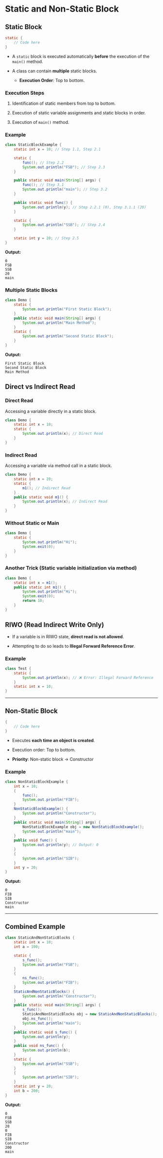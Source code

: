 # Static and Non-Static Block

## Static Block

```java
static {
    // Code here
}
```

- A `static` block is executed automatically **before** the execution of the `main()` method.

- A class can contain **multiple** static blocks.
  
  - **Execution Order**: Top to bottom.

### Execution Steps

1. Identification of static members from top to bottom.

2. Execution of static variable assignments and static blocks in order.

3. Execution of `main()` method.

### Example

```java
class StaticBlockExample {
    static int x = 10; // Step 1.1, Step 2.1

    static {
        func(); // Step 2.2
        System.out.println("FSB"); // Step 2.3
    }

    public static void main(String[] args) {
        func(); // Step 3.1
        System.out.println("main"); // Step 3.2
    }

    public static void func() {
        System.out.println(y); // Step 2.2.1 (0), Step 3.1.1 (20)
    }

    static {
        System.out.println("SSB"); // Step 2.4
    }

    static int y = 20; // Step 2.5
}
```

**Output:**

```
0
FSB
SSB
20
main
```

### Multiple Static Blocks

```java
class Demo {
    static {
        System.out.println("First Static Block");
    }
    public static void main(String[] args) {
        System.out.println("Main Method");
    }
    static {
        System.out.println("Second Static Block");
    }
}
```

**Output:**

```
First Static Block
Second Static Block
Main Method
```

## Direct vs Indirect Read

### Direct Read

Accessing a variable directly in a static block.

```java
class Demo {
    static int x = 10;
    static {
        System.out.println(x); // Direct Read
    }
}
```

### Indirect Read

Accessing a variable via method call in a static block.

```java
class Demo {
    static int x = 20;
    static {
        m1(); // Indirect Read
    }
    public static void m1() {
        System.out.println(x); // Indirect Read
    }
}
```

### Without Static or Main

```java
class Demo {
    static {
        System.out.println("Hi");
        System.exit(0);
    }
}
```

### Another Trick (Static variable initialization via method)

```java
class Demo {
    static int x = m1();
    public static int m1() {
        System.out.println("Hi");
        System.exit(0);
        return 10;
    }
}
```

## RIWO (Read Indirect Write Only)

- If a variable is in RIWO state, **direct read is not allowed**.

- Attempting to do so leads to **Illegal Forward Reference Error**.

### Example

```java
class Test {
    static {
        System.out.println(x); // ❌ Error: Illegal Forward Reference
    }
    static int x = 10;
}
```

---

## Non-Static Block

```java
{
    // Code here
}
```

- Executes **each time an object is created**.

- Execution order: Top to bottom.

- **Priority**: Non-static block → Constructor

### Example

```java
class NonStaticBlockExample {
    int x = 10;
    {
        func();
        System.out.println("FIB");
    }
    NonStaticBlockExample() {
        System.out.println("Constructor");
    }
    public static void main(String[] args) {
        NonStaticBlockExample obj = new NonStaticBlockExample();
        System.out.println("main");
    }
    public void func() {
        System.out.println(y); // Output: 0
    }
    {
        System.out.println("SIB");
    }
    int y = 20;
}
```

**Output:**

```
0
FIB
SIB
Constructor
main
```

---

## Combined Example

```java
class StaticAndNonStaticBlocks {
    static int x = 10;
    int a = 100;

    static {
        s_func();
        System.out.println("FSB");
    }
    {
        ns_func();
        System.out.println("FIB");
    }
    StaticAndNonStaticBlocks() {
        System.out.println("Constructor");
    }
    public static void main(String[] args) {
        s_func();
        StaticAndNonStaticBlocks obj = new StaticAndNonStaticBlocks();
        obj.ns_func();
        System.out.println("main");
    }
    public static void s_func() {
        System.out.println(y);
    }
    public void ns_func() {
        System.out.println(b);
    }
    static {
        System.out.println("SSB");
    }
    {
        System.out.println("SIB");
    }
    static int y = 20;
    int b = 200;
}
```

**Output:**

```
0
FSB
SSB
20
0
FIB
SIB
Constructor
200
main
```
